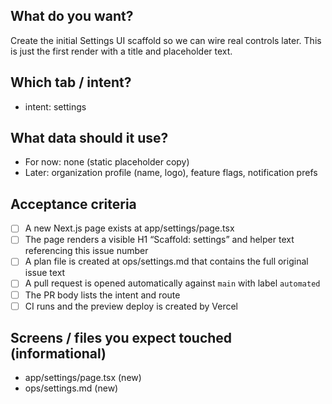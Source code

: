 ## What do you want?
Create the initial Settings UI scaffold so we can wire real controls later. This is just the first render with a title and placeholder text.

## Which tab / intent?
- intent: settings

## What data should it use?
- For now: none (static placeholder copy)
- Later: organization profile (name, logo), feature flags, notification prefs

## Acceptance criteria
- [ ] A new Next.js page exists at app/settings/page.tsx
- [ ] The page renders a visible H1 “Scaffold: settings” and helper text referencing this issue number
- [ ] A plan file is created at ops/settings.md that contains the full original issue text
- [ ] A pull request is opened automatically against `main` with label `automated`
- [ ] The PR body lists the intent and route
- [ ] CI runs and the preview deploy is created by Vercel

## Screens / files you expect touched (informational)
- app/settings/page.tsx (new)
- ops/settings.md (new)

<!-- refresh:18581768606 -->
